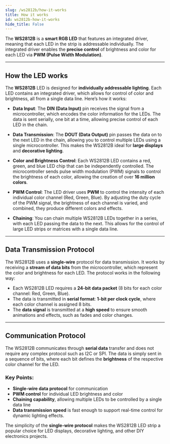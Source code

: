 ```yaml
---
slug: /ws2812b/how-it-works 
title: How it works
id: ws2812b-how-it-works 
hide_title: False
---  
```


The **WS2812B** is a **smart RGB LED** that features an integrated driver, meaning that each LED in the strip is addressable individually. The integrated driver enables the **precise control** of brightness and color for each LED via **PWM (Pulse Width Modulation)**.

<CenteredImage src="/img/ws2812b/ws2812b-works.jpg" alt="WS2812B LED Strip in Action" caption="WS2812B LED Strip" width="500px" />

---

## How the LED works

The **WS2812B** LED is designed for **individually addressable lighting**. Each LED contains an integrated driver, which allows for control of color and brightness, all from a single data line. Here’s how it works:

- **Data Input**: The **DIN (Data Input)** pin receives the signal from a microcontroller, which encodes the color information for the LEDs. The data is sent serially, one bit at a time, allowing precise control of each LED in the chain.
  
- **Data Transmission**: The **DOUT (Data Output)** pin passes the data on to the next LED in the chain, allowing you to control multiple LEDs using a single microcontroller. This makes the WS2812B ideal for **large displays** and **decorative lighting**.

- **Color and Brightness Control**: Each WS2812B LED contains a red, green, and blue LED chip that can be independently controlled. The microcontroller sends pulse width modulation (PWM) signals to control the brightness of each color, allowing the creation of over **16 million colors**.

<CenteredImage src="/img/ws2812b/color_control.jpg" alt="WS2812B LED Strip in Action" caption="WS2812B LED Strip Color Control" width="600px" />

- **PWM Control**: The LED driver uses **PWM** to control the intensity of each individual color channel (Red, Green, Blue). By adjusting the duty cycle of the PWM signal, the brightness of each channel is varied, and combined, they produce different colors and effects.

- **Chaining**: You can chain multiple WS2812B LEDs together in a series, with each LED passing the data to the next. This allows for the control of large LED strips or matrices with a single data line.

---

## Data Transmission Protocol

The WS2812B uses a **single-wire** protocol for data transmission. It works by receiving a **stream of data bits** from the microcontroller, which represent the color and brightness for each LED. The protocol works in the following way:

- Each WS2812B LED requires a **24-bit data packet** (8 bits for each color channel: Red, Green, Blue).
- The data is transmitted in **serial format**: **1-bit per clock cycle**, where each color channel is assigned 8 bits.
- The **data signal** is transmitted at a **high speed** to ensure smooth animations and effects, such as fades and color changes.

---

## Communication Protocol

The WS2812B communicates through **serial data** transfer and does not require any complex protocol such as I2C or SPI. The data is simply sent in a sequence of bits, where each bit defines the **brightness** of the respective color channel for the LED.

### Key Points:
- **Single-wire data protocol** for communication
- **PWM control** for individual LED brightness and color
- **Chaining capability**, allowing multiple LEDs to be controlled by a single data line
- **Data transmission speed** is fast enough to support real-time control for dynamic lighting effects.

The simplicity of the **single-wire protocol** makes the WS2812B LED strip a popular choice for LED displays, decorative lighting, and other DIY electronics projects.

